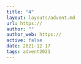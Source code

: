 ```yaml
---
title: "4"
layout: layouts/advent.md
url: https://
author: ""
author_web: https://
active: false
date: 2021-12-17
tags: advent2021
---
```

